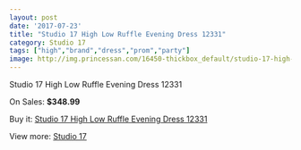 ```yaml
---
layout: post
date: '2017-07-23'
title: "Studio 17 High Low Ruffle Evening Dress 12331"
category: Studio 17
tags: ["high","brand","dress","prom","party"]
image: http://img.princessan.com/16450-thickbox_default/studio-17-high-low-ruffle-evening-dress-12331.jpg
---
```

Studio 17 High Low Ruffle Evening Dress 12331

On Sales: **$348.99**
<a href="https://www.princessan.com/en/studio-17/7759-studio-17-high-low-ruffle-evening-dress-12331.html"><amp-img layout="responsive" width="600" height="600" src="//img.princessan.com/16450-thickbox_default/studio-17-high-low-ruffle-evening-dress-12331.jpg" alt="Studio 17 High Low Ruffle Evening Dress 12331 0" /></a>
<a href="https://www.princessan.com/en/studio-17/7759-studio-17-high-low-ruffle-evening-dress-12331.html"><amp-img layout="responsive" width="600" height="600" src="//img.princessan.com/16451-thickbox_default/studio-17-high-low-ruffle-evening-dress-12331.jpg" alt="Studio 17 High Low Ruffle Evening Dress 12331 1" /></a>

Buy it: [Studio 17 High Low Ruffle Evening Dress 12331](https://www.princessan.com/en/studio-17/7759-studio-17-high-low-ruffle-evening-dress-12331.html "Studio 17 High Low Ruffle Evening Dress 12331")

View more: [Studio 17](https://www.princessan.com/en/62-studio-17 "Studio 17")